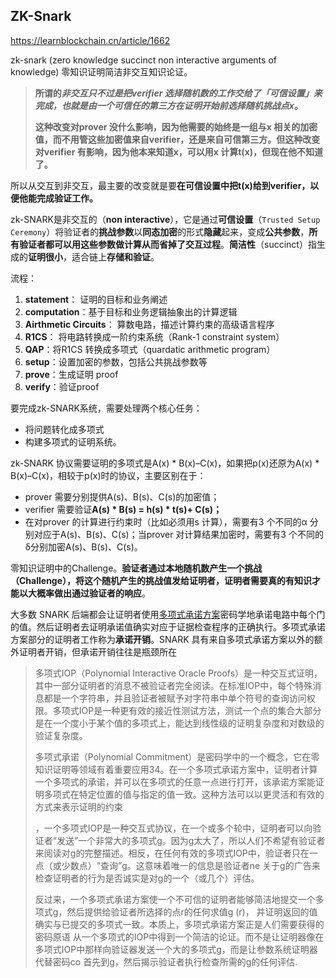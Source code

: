 ## ZK-Snark

https://learnblockchain.cn/article/1662

zk-snark (zero knowledge succinct non interactive arguments of knowledge) 零知识证明简洁非交互知识论证。

> **所谓的*非交互只不过是把verifier 选择随机数的工作交给了「可信设置」来完成，也就是由一个可信任的第三方在证明开始前选择随机挑战点x*。**
>
> **这种改变对prover 没什么影响，因为他需要的始终是一组与x 相关的加密值，而不用管这些加密值来自verifier，还是来自可信第三方。但这种改变对verifier 有影响，因为他本来知道x，可以用x 计算t(x)，但现在他不知道了。**

所以从交互到非交互，最主要的改变就是要**在可信设置中把t(x)给到verifier，以便他能完成验证工作。**

zk-SNARK是非交互的（**non interactive**），它是通过**可信设置**（`Trusted Setup Ceremony`）将验证者的**挑战参数**以**同态加密**的形式**隐藏**起来，变成**公共参数**，**所有验证者都可以用这些参数做计算从而省掉了交互过程**。**简洁性**（succinct）指生成的**证明很小**，适合链上**存储和验证**。

流程：

1. **statement**：  证明的目标和业务阐述
2. **computation**：基于目标和业务逻辑抽象出的计算逻辑
3. **Airthmetic Circuits**： 算数电路，描述计算约束的高级语言程序
4. **R1CS**： 将电路转换成一阶约束系统（Rank-1 constraint system）
5. **QAP**：将R1CS 转换成多项式（quardatic arithmetic program）
6. **setup**：设置加密的参数，包括公共挑战参数等
7. **prove**：生成证明 proof
8. **verify**：验证proof

要完成zk-SNARK系统，需要处理两个核心任务：

- 将问题转化成多项式
- 构建多项式的证明系统。



zk-SNARK 协议需要证明的多项式是A(x) * B(x)–C(x)，如果把p(x)还原为A(x) * B(x)–C(x)，相较于p(x)时的协议，主要区别在于：

- prover 需要分别提供A(s)、B(s)、C(s)的加密值；
- verifier 需要验证**A(s) * B(s) = h(s) * t(s)+ C(s)；**
- 在对prover 的计算进行约束时（比如必须用s 计算），需要有3 个不同的α 分别对应于A(s)、B(s)、C(s)；当prover 对计算结果加密时，需要有3 个不同的δ分别加密A(s)、B(s)、C(s)。



零知识证明中的Challenge。**验证者通过本地随机数产生一个挑战（Challenge），将这个随机产生的挑战值发给证明者，证明者需要真的有知识才能以大概率做出通过验证者的响应**。



大多数 SNARK 后端都会让证明者使用[多项式承诺方案](https://cacr.uwaterloo.ca/techreports/2010/cacr2010-10.pdf)密码学地承诺电路中每个门的值。然后证明者去证明承诺值确实对应于证据检查程序的正确执行。多项式承诺方案部分的证明者工作称为**承诺开销**。SNARK 具有来自多项式承诺方案以外的额外证明者开销，但承诺开销往往是瓶颈所在







> 多项式IOP（Polynomial Interactive Oracle Proofs）是一种交互式证明，其中一部分证明者的消息不被验证者完全阅读。在标准IOP中，每个特殊消息都是一个字符串，并且验证者被赋予对字符串中单个符号的查询访问权限。多项式IOP是一种更有效的接近性测试方法，测试一个点的集合大部分是在一个度小于某个值的多项式上，能达到线性级的证明复杂度和对数级的验证复杂度。
>
> 多项式承诺（Polynomial Commitment）是密码学中的一个概念，它在零知识证明等领域有着重要应用34。在一个多项式承诺方案中，证明者计算一个多项式的承诺，并可以在多项式的任意一点进行打开，该承诺方案能证明多项式在特定位置的值与指定的值一致。这种方法可以以更灵活和有效的方式来表示证明的约束
>
> ，一个多项式IOP是一种交互式协议，在一个或多个轮中，证明者可以向验证者“发送”一个非常大的多项式g。因为g太大了，所以人们不希望有验证者 来阅读对g的完整描述。相反，在任何有效的多项式IOP中，验证者只在一点（或少数点）“查询”g。这意味着唯一的信息是验证者ne 关于g的广告来检查证明者的行为是否诚实是对g的一个（或几个）评估。
>
> 反过来，一个多项式承诺方案使一个不可信的证明者能够简洁地提交一个多项式g，然后提供给验证者所选择的点r的任何求值g (r)， 并证明返回的值确实与已提交的多项式一致。本质上，多项式承诺方案正是人们需要获得的密码原语 从一个多项式的IOP中得到一个简洁的论证。而不是让证明器像在多项式IOP中那样向验证器发送一个大的多项式g，而是让参数系统证明器代替密码co 首先到g，然后揭示验证者执行检查所需的g的任何评估.

